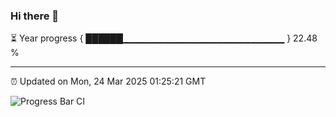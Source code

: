 ### Hi there 👋

⏳ Year progress { ██████▁▁▁▁▁▁▁▁▁▁▁▁▁▁▁▁▁▁▁▁▁▁▁▁ } 22.48 %

---

⏰ Updated on Mon, 24 Mar 2025 01:25:21 GMT

![Progress Bar CI](https://github.com/liununu/liununu/workflows/Progress%20Bar%20CI/badge.svg)
